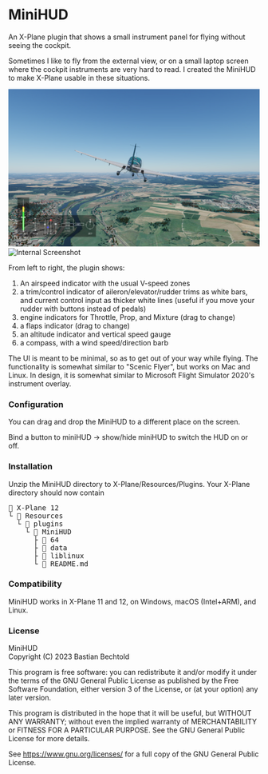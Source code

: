 # MiniHUD

An X-Plane plugin that shows a small instrument panel for flying
without seeing the cockpit.

Sometimes I like to fly from the external view, or on a small laptop
screen where the cockpit instruments are very hard to read. I created
the MiniHUD to make X-Plane usable in these situations.

![External Screenshot](external%20screenshot.png)
![Internal Screenshot](internal%20screenshot.png)

From left to right, the plugin shows:

1. An airspeed indicator with the usual V-speed zones
2. a trim/control indicator of aileron/elevator/rudder trims as white
   bars, and current control input as thicker white lines (useful if
   you move your rudder with buttons instead of pedals)
3. engine indicators for Throttle, Prop, and Mixture (drag to change)
4. a flaps indicator (drag to change)
5. an altitude indicator and vertical speed gauge
6. a compass, with a wind speed/direction barb

The UI is meant to be minimal, so as to get out of your way while
flying. The functionality is somewhat similar to "Scenic Flyer", but
works on Mac and Linux. In design, it is somewhat similar to Microsoft
Flight Simulator 2020's instrument overlay.

### Configuration

You can drag and drop the MiniHUD to a different place on the screen.

Bind a button to miniHUD → show/hide miniHUD to switch the HUD on or
off.

### Installation

Unzip the MiniHUD directory to X-Plane/Resources/Plugins. Your X-Plane
directory should now contain

<pre>
📂 X-Plane 12
└ 📂 Resources
  └ 📂 plugins
    └ 📂 MiniHUD
      ├ 📁 64
      ├ 📁 data
      ├ 📁 liblinux
      └ 📄 README.md</pre>

### Compatibility

MiniHUD works in X-Plane 11 and 12, on Windows, macOS (Intel+ARM), and Linux.

### License

MiniHUD  
Copyright (C) 2023 Bastian Bechtold

This program is free software: you can redistribute it and/or modify
it under the terms of the GNU General Public License as published by
the Free Software Foundation, either version 3 of the License, or (at
your option) any later version.

This program is distributed in the hope that it will be useful, but
WITHOUT ANY WARRANTY; without even the implied warranty of
MERCHANTABILITY or FITNESS FOR A PARTICULAR PURPOSE. See the GNU
General Public License for more details.

See <https://www.gnu.org/licenses/> for a full copy of the GNU General
Public License.
